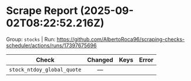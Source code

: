 # Scrape Report (2025-09-02T08:22:52.216Z)

Group: `stocks`  |  Run: https://github.com/AlbertoRoca96/scraping-checks-scheduler/actions/runs/17397675696

| Check | Changed | Keys | Error |
|---|:---:|:--|:--|
| `stock_ntdoy_global_quote` | — |  |  |
